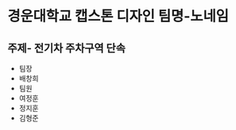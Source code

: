 경운대학교 캡스톤 디자인 팀명-노네임
=====================================
주제- 전기차 주차구역 단속
-------------------------------------
- 팀장 
 - 배창희
  - 팀원 
  - 여정훈
  - 정지훈
  - 김형준

